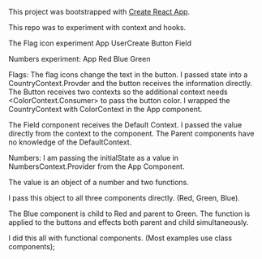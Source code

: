 This project was bootstrapped with [Create React App](https://github.com/facebook/create-react-app).


This repo was to experiment with context and hooks.

The Flag icon experiment
  App
    UserCreate
      Button
      Field

Numbers experiment:
  App
    Red
      Blue
        Green

Flags:
  The flag icons change the text in the button.
    I passed state into a CountryContext.Provder and the button receives the information directly.  
  The Button receives two contexts so the additional context needs  <ColorContext.Consumer> to pass the button color. I wrapped the CountryContext with ColorContext in the App component.

  The Field component receives the Default Context.  I passed the value directly from the context to the component. The Parent components have no knowledge of the DefaultContext.

Numbers:
  I am passing the initialState as a value in NumbersContext.Provider from the App Component.

  The value is an object of a number and two functions.  

  I pass this object to all three components directly. (Red, Green, Blue).

  The Blue component is child to Red and parent to Green.  The function is applied to the buttons and effects both parent and child simultaneously.

I did this all with functional components.  (Most examples use class components);
